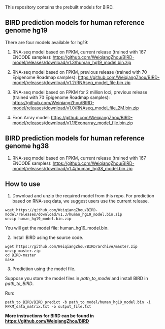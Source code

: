 This repository contains the prebuilt models for BIRD.

## BIRD prediction models for human reference genome hg19

There are four models available for hg19:
1. RNA-seq model based on FPKM, current release (trained with 167 ENCODE samples):
https://github.com/WeiqiangZhou/BIRD-model/releases/download/v1.3/human_hg19_model.bin.zip

2. RNA-seq model based on FPKM, previous release (trained with 70 Epigenome Roadmap samples): 
https://github.com/WeiqiangZhou/BIRD-model/releases/download/v1.2/RNAseq_model_file.bin.zip

3. RNA-seq model based on FPKM for 2 million loci, previous release (trained with 70 Epigenome Roadmap samples): 
https://github.com/WeiqiangZhou/BIRD-model/releases/download/v1.0/RNAseq_model_file_2M.bin.zip

4. Exon Array model:
https://github.com/WeiqiangZhou/BIRD-model/releases/download/v1.1/Exonarray_model_file.bin.zip

## BIRD prediction models for human reference genome hg38

1. RNA-seq model based on FPKM, current release (trained with 167 ENCODE samples):
https://github.com/WeiqiangZhou/BIRD-model/releases/download/v1.4/human_hg38_model.bin.zip

## How to use
1. Download and unzip the required model from this repo. For prediction based on RNA-seq data, we suggest users use the current release.
```
wget https://github.com/WeiqiangZhou/BIRD-model/releases/download/v1.3/human_hg19_model.bin.zip
unzip human_hg19_model.bin.zip
```
You will get the model file: human_hg19_model.bin.

2. Install BIRD using the source code.
```
wget https://github.com/WeiqiangZhou/BIRD/archive/master.zip
unzip master.zip
cd BIRD-master
make
```

3. Prediction using the model file.

Suppose you store the model files in _path_to_model_ and install BIRD in _path_to_BIRD_.

Run:
```
path_to_BIRD/BIRD_predict -b path_to_model/human_hg19_model.bin -i FPKM_data_matrix.txt -o output_file.txt
```

**More instructions for BIRD can be found in https://github.com/WeiqiangZhou/BIRD**


